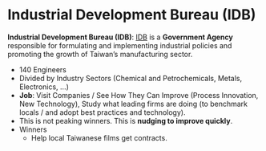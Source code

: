 # Industrial Development Bureau (IDB)

**Industrial Development Bureau (IDB)**: [IDB](https://en.wikipedia.org/wiki/Industrial_Development_Administration) is a **Government Agency** responsible for formulating and implementing industrial policies and promoting the growth of Taiwan’s manufacturing sector.

- 140 Engineers
- Divided by Industry Sectors (Chemical and Petrochemicals, Metals, Electronics, …)
- **Job**: Visit Companies / See How They Can Improve (Process Innovation, New Technology), Study what leading firms are doing (to benchmark locals / and adopt best practices and technology).
- This is not peaking winners. This is **nudging to improve quickly**.
- Winners
  - Help local Taiwanese films get contracts.

